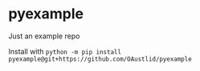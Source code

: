 # pyexample
Just an example repo

Install with `python -m pip install pyexample@git+https://github.com/OAustlid/pyexample`

